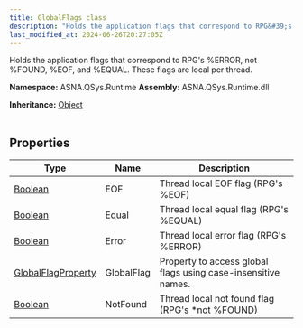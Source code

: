 ```yaml
---
title: GlobalFlags class
description: "Holds the application flags that correspond to RPG&#39;s %ERROR, not %FOUND, %EOF, and %EQUAL. These flags are local per thread. "
last_modified_at: 2024-06-26T20:27:05Z
---
```


Holds the application flags that correspond to RPG's %ERROR, not %FOUND, %EOF, and %EQUAL. These flags are local per thread.

**Namespace:** ASNA.QSys.Runtime
**Assembly:** ASNA.QSys.Runtime.dll

**Inheritance:** [Object](https://docs.microsoft.com/en-us/dotnet/api/system.object)
<br>
<br>

## Properties

| Type | Name | Description
| --- | --- | --- 
| [Boolean](https://docs.microsoft.com/en-us/dotnet/api/system.boolean) | EOF | Thread local EOF flag (RPG's %EOF) |
| [Boolean](https://docs.microsoft.com/en-us/dotnet/api/system.boolean) | Equal | Thread local equal flag (RPG's %EQUAL) |
| [Boolean](https://docs.microsoft.com/en-us/dotnet/api/system.boolean) | Error | Thread local error flag (RPG's %ERROR) |
| [GlobalFlagProperty](/reference/runtime/qsys-runtime/global-flag-property.html) | GlobalFlag | Property to access global flags using case-insensitive names. |
| [Boolean](https://docs.microsoft.com/en-us/dotnet/api/system.boolean) | NotFound | Thread local not found flag (RPG's *not %FOUND) |
